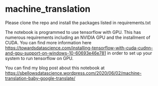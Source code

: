 # machine_translation

Please clone the repo and install the packages listed in requirements.txt

The notebook is programmed to use tensorflow with GPU. This has numerous requirements including an NVIDIA GPU and the installment of CUDA. You can find more information here https://towardsdatascience.com/installing-tensorflow-with-cuda-cudnn-and-gpu-support-on-windows-10-60693e46e781 in order to set up your system to run tensorflow on GPU.

You can find my blog post about this notebook at https://sbellowsdatascience.wordpress.com/2020/06/02/machine-translation-baby-google-translate/
